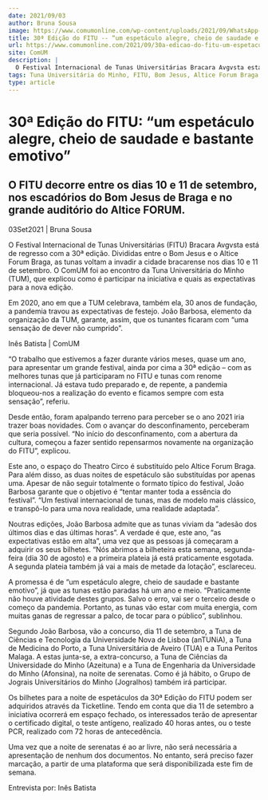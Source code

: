 ```yaml
---
date: 2021/09/03
author: Bruna Sousa
image: https://www.comumonline.com/wp-content/uploads/2021/09/WhatsApp-Image-2021-09-02-at-23.29.58-1500x1125.jpeg
title: 30ª Edição do FITU -- “um espetáculo alegre, cheio de saudade e bastante emotivo”
url: https://www.comumonline.com/2021/09/30a-edicao-do-fitu-um-espetaculo-alegre-cheio-de-saudade-e-bastante-emotivo/
site: ComUM
description: |
  O Festival Internacional de Tunas Universitárias Bracara Avgvsta está de regresso com a 30ª edição. O ComUM foi ao encontro da Tuna Universitária do Minho.
tags: Tuna Universitária do Minho, FITU, Bom Jesus, Altice Forum Braga, FITU Bracara Avgvsta
type: article
---
```



# 30ª Edição do FITU: “um espetáculo alegre, cheio de saudade e bastante emotivo”

## O FITU decorre entre os dias 10 e 11 de setembro, nos escadórios do Bom Jesus de Braga e no grande auditório do Altice FORUM.

03Set2021 | Bruna Sousa

O Festival Internacional de Tunas Universitárias (FITU) Bracara Avgvsta está de regresso com a 30ª edição. Divididas entre o Bom Jesus e o Altice Forum Braga, as tunas voltam a invadir a cidade bracarense nos dias 10 e 11 de setembro. O ComUM foi ao encontro da Tuna Universitária do Minho (TUM), que explicou como é participar na iniciativa e quais as expectativas para a nova edição.

Em 2020, ano em que a TUM celebrava, também ela, 30 anos de fundação, a pandemia travou as expectativas de festejo. João Barbosa, elemento da organização da TUM, garante, assim, que os tunantes ficaram com “uma sensação de dever não cumprido”.

Inês Batista | ComUM



“O trabalho que estivemos a fazer durante vários meses, quase um ano, para apresentar um grande festival, ainda por cima a 30ª edição – com as melhores tunas que já participaram no FITU e tunas com renome internacional. Já estava tudo preparado e, de repente, a pandemia bloqueou-nos a realização do evento e ficamos sempre com esta sensação”, referiu.

Desde então, foram apalpando terreno para perceber se o ano 2021 iria trazer boas novidades. Com o avançar do desconfinamento, perceberam que seria possível. “No início do desconfinamento, com a abertura da cultura, começou a fazer sentido repensarmos novamente na organização do FITU”, explicou.

Este ano, o espaço do Theatro Circo é substituído pelo Altice Forum Braga. Para além disso, as duas noites de espetáculo são substituídas por apenas uma. Apesar de não seguir totalmente o formato típico do festival, João Barbosa garante que o objetivo é “tentar manter toda a essência do festival”.  “Um festival internacional de tunas, mas de modelo mais clássico, e transpô-lo para uma nova realidade, uma realidade adaptada”.

Noutras edições, João Barbosa admite que as tunas viviam da “adesão dos últimos dias e das últimas horas”. A verdade é que, este ano, “as expectativas estão em alta”, uma vez que as pessoas já começaram a adquirir os seus bilhetes. “Nós abrimos a bilheteira esta semana, segunda-feira (dia 30 de agosto) e a primeira plateia já está praticamente esgotada. A segunda plateia também já vai a mais de metade da lotação”, esclareceu.

A promessa é de “um espetáculo alegre, cheio de saudade e bastante emotivo”, já que as tunas estão paradas há um ano e meio. “Praticamente não houve atividade destes grupos. Salvo o erro, vai ser o terceiro desde o começo da pandemia. Portanto, as tunas vão estar com muita energia, com muitas ganas de regressar a palco, de tocar para o público”, sublinhou.

Segundo João Barbosa, vão a concurso, dia 11 de setembro, a Tuna de Ciências e Tecnologia da Universidade Nova de Lisboa (anTUNiA), a Tuna de Medicina do Porto, a Tuna Universitária de Aveiro (TUA) e a Tuna Peritos Malaga. A estas junta-se, a extra-concurso, a Tuna de Ciências da Universidade do Minho (Azeituna) e a Tuna de Engenharia da Universidade do Minho (Afonsina), na noite de serenatas. Como é já hábito, o Grupo de Jograis Universitários do Minho (Jogralhos) também irá participar.



Os bilhetes para a noite de espetáculos da 30ª Edição do FITU podem ser adquiridos através da Ticketline. Tendo em conta que dia 11 de setembro a iniciativa ocorrerá em espaço fechado, os interessados terão de apresentar o certificado digital, o teste antígeno, realizado 40 horas antes, ou o teste PCR, realizado com 72 horas de antecedência.

Uma vez que a noite de serenatas é ao ar livre, não será necessária a apresentação de nenhum dos documentos. No entanto, será preciso fazer marcação, a partir de uma plataforma que será disponibilizada este fim de semana.

Entrevista por: Inês Batista
